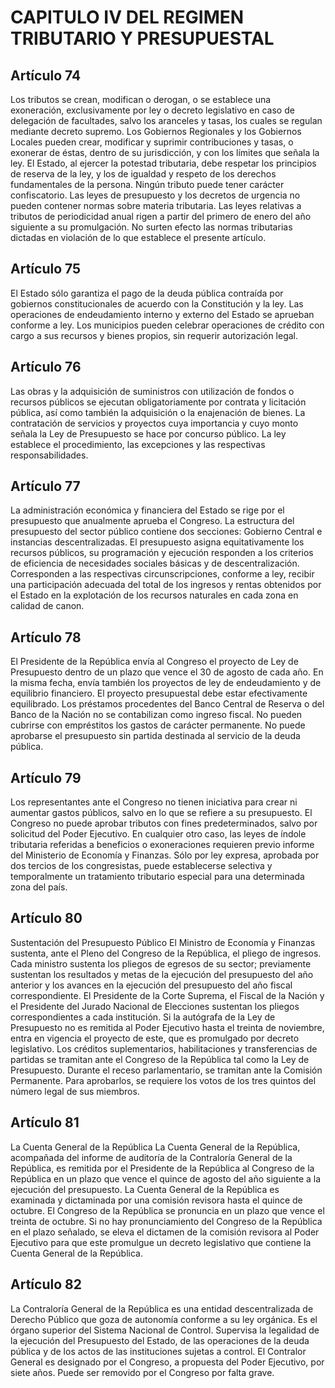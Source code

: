 # CAPITULO IV DEL REGIMEN TRIBUTARIO Y PRESUPUESTAL
## Artículo 74
Los tributos se crean, modifican o derogan, o se establece una exoneración, exclusivamente por ley o decreto legislativo en caso de delegación de facultades, salvo los aranceles y tasas, los cuales se regulan mediante decreto supremo. 
Los Gobiernos Regionales y los Gobiernos Locales pueden crear, modificar y suprimir contribuciones y tasas, o exonerar de éstas, dentro de su jurisdicción, y con los límites que señala la ley. 
El Estado, al ejercer la potestad tributaria, debe respetar los principios de reserva de la ley, y los de igualdad y respeto de los derechos fundamentales de la persona. 
Ningún tributo puede tener carácter confiscatorio. 
Las leyes de presupuesto y los decretos de urgencia no pueden contener normas sobre materia tributaria. 
Las leyes relativas a tributos de periodicidad anual rigen a partir del primero de enero del año siguiente a su promulgación. 
No surten efecto las normas tributarias dictadas en violación de lo que establece el presente artículo. 


## Artículo 75
El Estado sólo garantiza el pago de la deuda pública contraída por gobiernos constitucionales de acuerdo con la Constitución y la ley. 
Las operaciones de endeudamiento interno y externo del Estado se aprueban conforme a ley. 
Los municipios pueden celebrar operaciones de crédito con cargo a sus recursos y bienes propios, sin requerir autorización legal. 


## Artículo 76
Las obras y la adquisición de suministros con utilización de fondos o recursos públicos se ejecutan obligatoriamente por contrata y licitación pública, así como también la adquisición o la enajenación de bienes. 
La contratación de servicios y proyectos cuya importancia y cuyo monto señala la Ley de Presupuesto se hace por concurso público. 
La ley establece el procedimiento, las excepciones y las respectivas responsabilidades. 


## Artículo 77
La administración económica y financiera del Estado se rige por el presupuesto que anualmente aprueba el Congreso. 
La estructura del presupuesto del sector público contiene dos secciones: Gobierno Central e instancias descentralizadas. 
El presupuesto asigna equitativamente los recursos públicos, su programación y ejecución responden a los criterios de eficiencia de necesidades sociales básicas y de descentralización. 
Corresponden a las respectivas circunscripciones, conforme a ley, recibir una participación adecuada del total de los ingresos y rentas obtenidos por el Estado en la explotación de los recursos naturales en cada zona en calidad de canon. 


## Artículo 78
El Presidente de la República envía al Congreso el proyecto de Ley de Presupuesto dentro de un plazo que vence el 30 de agosto de cada año. 
En la misma fecha, envía también los proyectos de ley de endeudamiento y de equilibrio financiero. 
El proyecto presupuestal debe estar efectivamente equilibrado. 
Los préstamos procedentes del Banco Central de Reserva o del Banco de la Nación no se contabilizan como ingreso fiscal. 
No pueden cubrirse con empréstitos los gastos de carácter permanente. 
No puede aprobarse el presupuesto sin partida destinada al servicio de la deuda pública. 


## Artículo 79
Los representantes ante el Congreso no tienen iniciativa para crear ni aumentar gastos públicos, salvo en lo que se refiere a su presupuesto. 
El Congreso no puede aprobar tributos con fines predeterminados, salvo por solicitud del Poder Ejecutivo. 
En cualquier otro caso, las leyes de índole tributaria referidas a beneficios o exoneraciones requieren previo informe del Ministerio de Economía y Finanzas. 
Sólo por ley expresa, aprobada por dos tercios de los congresistas, puede establecerse selectiva y temporalmente un tratamiento tributario especial para una determinada zona del país. 


## Artículo 80
Sustentación del Presupuesto Público El Ministro de Economía y Finanzas sustenta, ante el Pleno del Congreso de la República, el pliego de ingresos. 
Cada ministro sustenta los pliegos de egresos de su sector; previamente sustentan los resultados y metas de la ejecución del presupuesto del año anterior y los avances en la ejecución del presupuesto del año fiscal correspondiente. 
El Presidente de la Corte Suprema, el Fiscal de la Nación y el Presidente del Jurado Nacional de Elecciones sustentan los pliegos correspondientes a cada institución. 
Si la autógrafa de la Ley de Presupuesto no es remitida al Poder Ejecutivo hasta el treinta de noviembre, entra en vigencia el proyecto de este, que es promulgado por decreto legislativo. 
Los créditos suplementarios, habilitaciones y transferencias de partidas se tramitan ante el Congreso de la República tal como la Ley de Presupuesto. 
Durante el receso parlamentario, se tramitan ante la Comisión Permanente. 
Para aprobarlos, se requiere los votos de los tres quintos del número legal de sus miembros. 


## Artículo 81
La Cuenta General de la República La Cuenta General de la República, acompañada del informe de auditoría de la Contraloría General de la República, es remitida por el Presidente de la República al Congreso de la República en un plazo que vence el quince de agosto del año siguiente a la ejecución del presupuesto. 
La Cuenta General de la República es examinada y dictaminada por una comisión revisora hasta el quince de octubre. 
El Congreso de la República se pronuncia en un plazo que vence el treinta de octubre. 
Si no hay pronunciamiento del Congreso de la República en el plazo señalado, se eleva el dictamen de la comisión revisora al Poder Ejecutivo para que este promulgue un decreto legislativo que contiene la Cuenta General de la República. 


## Artículo 82
La Contraloría General de la República es una entidad descentralizada de Derecho Público que goza de autonomía conforme a su ley orgánica. 
Es el órgano superior del Sistema Nacional de Control. 
Supervisa la legalidad de la ejecución del Presupuesto del Estado, de las operaciones de la deuda pública y de los actos de las instituciones sujetas a control. 
El Contralor General es designado por el Congreso, a propuesta del Poder Ejecutivo, por siete años. 
Puede ser removido por el Congreso por falta grave.  

